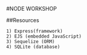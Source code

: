 #NODE WORKSHOP

##Resources
```
1) Express(framework)
2) EJS (embedded JavaScript)
3) Sequelize (ORM)
4) SQLite (database)
